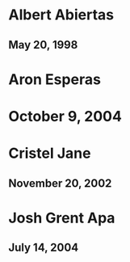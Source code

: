 # Albert Abiertas
## May 20, 1998

# Aron Esperas
# October 9, 2004

# Cristel Jane
## November 20, 2002

# Josh Grent Apa
## July 14, 2004